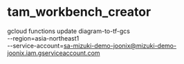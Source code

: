 # tam_workbench_creator

gcloud functions update diagram-to-tf-gcs \
    --region=asia-northeast1 \
    --service-account=sa-mizuki-demo-joonix@mizuki-demo-joonix.iam.gserviceaccount.com